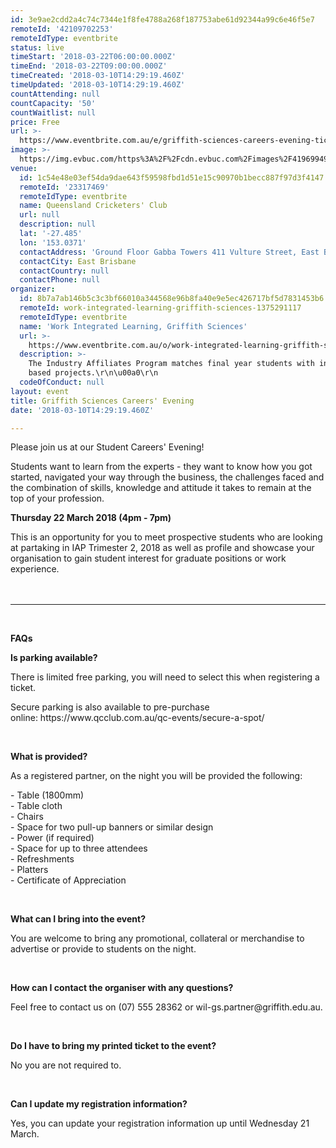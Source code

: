 ```yaml
---
id: 3e9ae2cdd2a4c74c7344e1f8fe4788a268f187753abe61d92344a99c6e46f5e7
remoteId: '42109702253'
remoteIdType: eventbrite
status: live
timeStart: '2018-03-22T06:00:00.000Z'
timeEnd: '2018-03-22T09:00:00.000Z'
timeCreated: '2018-03-10T14:29:19.460Z'
timeUpdated: '2018-03-10T14:29:19.460Z'
countAttending: null
countCapacity: '50'
countWaitlist: null
price: Free
url: >-
  https://www.eventbrite.com.au/e/griffith-sciences-careers-evening-tickets-42109702253?aff=ebapi
image: >-
  https://img.evbuc.com/https%3A%2F%2Fcdn.evbuc.com%2Fimages%2F41969949%2F18724739039%2F1%2Foriginal.jpg?s=822beee5c1d35d9ca04f63376accd5fb
venue:
  id: 1c54e48e03ef54da9dae643f59598fbd1d51e15c90970b1becc887f97d3f4147
  remoteId: '23317469'
  remoteIdType: eventbrite
  name: Queensland Cricketers' Club
  url: null
  description: null
  lat: '-27.485'
  lon: '153.0371'
  contactAddress: 'Ground Floor Gabba Towers 411 Vulture Street, East Brisbane, QLD 4169'
  contactCity: East Brisbane
  contactCountry: null
  contactPhone: null
organizer:
  id: 8b7a7ab146b5c3c3bf66010a344568e96b8fa40e9e5ec426717bf5d7831453b6
  remoteId: work-integrated-learning-griffith-sciences-1375291117
  remoteIdType: eventbrite
  name: 'Work Integrated Learning, Griffith Sciences'
  url: >-
    https://www.eventbrite.com.au/o/work-integrated-learning-griffith-sciences-1375291117
  description: >-
    The Industry Affiliates Program matches final year students with industry
    based projects.\r\n\u00a0\r\n
  codeOfConduct: null
layout: event
title: Griffith Sciences Careers' Evening
date: '2018-03-10T14:29:19.460Z'

---
```

<P><SPAN>Please join us at our Student Careers' Evening!</SPAN></P>
<P>Students want to learn from the experts - they want to know how you got started, navigated your way through the business, the challenges faced and the combination of skills, knowledge and attitude it takes to remain at the top of your profession.</P>
<P><STRONG>Thursday 22 March 2018 (4pm - 7pm) </STRONG></P>
<P><SPAN>This is an opportunity for you to meet prospective students who are looking at partaking in IAP Trimester 2, 2018 as well as profile and showcase your organisation to gain student interest for graduate positions or work experience.<BR><BR><BR></SPAN></P>
<HR>
<P><BR></P>
<P><STRONG>FAQs</STRONG></P>
<P><STRONG>Is parking available? </STRONG><BR></P>
<P>There is limited free parking, you will need to select this when registering a ticket. </P>
<P>Secure parking is also available to pre-purchase online: https://www.qcclub.com.au/qc-events/secure-a-spot/</P>
<P><BR></P>
<P><STRONG>What is provided?</STRONG></P>
<P>As a registered partner, on the night you will be provided the following:</P>
<P>- Table (1800mm)<BR>- Table cloth<BR>- Chairs<BR>- Space for two pull-up banners or similar design <BR>- Power (if required)<BR>- Space for up to three attendees<BR>- Refreshments<BR>- Platters<BR>- Certificate of Appreciation </P>
<P><BR></P>
<P><STRONG>What can I bring into the event?</STRONG></P>
<P>You are welcome to bring any promotional, collateral or merchandise to advertise or provide to students on the night.</P>
<P><BR></P>
<P><STRONG>How can I contact the organiser with any questions?</STRONG></P>
<P><SPAN>Feel free to contact us on (07) 555 28362 or wil-gs.partner@griffith.edu.au.</SPAN></P>
<P><BR></P>
<P><STRONG>Do I have to bring my printed ticket to the event?</STRONG></P>
<P>No you are not required to.</P>
<P><BR></P>
<P><STRONG>Can I update my registration information?</STRONG></P>
<P>Yes, you can update your registration information up until Wednesday 21 March.</P>
